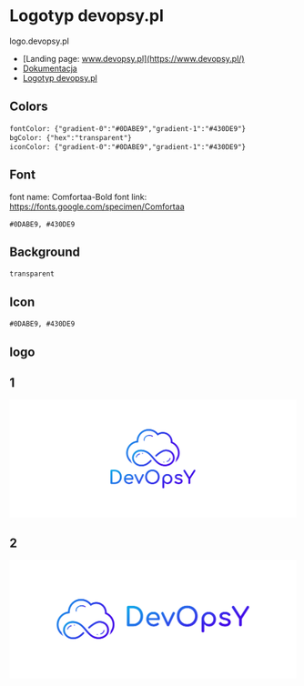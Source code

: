 # Logotyp devopsy.pl
logo.devopsy.pl

+ [Landing page: www.devopsy.pl](https://www.devopsy.pl/)
+ [Dokumentacja](https://docs.devopsy.pl/)
+ [Logotyp devopsy.pl](https://logo.devopsy.pl/)


## Colors

    fontColor: {"gradient-0":"#0DABE9","gradient-1":"#430DE9"}
    bgColor: {"hex":"transparent"}
    iconColor: {"gradient-0":"#0DABE9","gradient-1":"#430DE9"}


## Font

font name: Comfortaa-Bold
font link: https://fonts.google.com/specimen/Comfortaa


    #0DABE9, #430DE9


## Background

    transparent

## Icon

    #0DABE9, #430DE9


## logo


## 1
![1/cover.png](1/cover.png)

## 2
![2/cover.png](2/cover.png)
